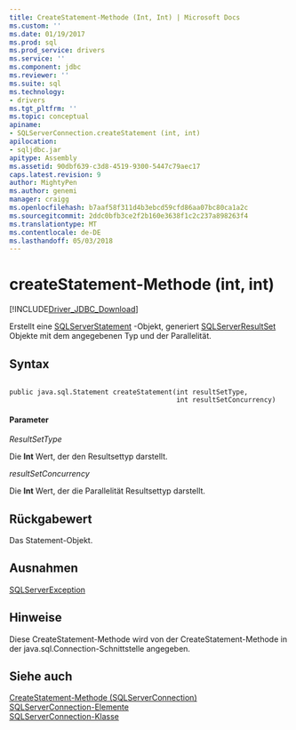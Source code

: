 ```yaml
---
title: CreateStatement-Methode (Int, Int) | Microsoft Docs
ms.custom: ''
ms.date: 01/19/2017
ms.prod: sql
ms.prod_service: drivers
ms.service: ''
ms.component: jdbc
ms.reviewer: ''
ms.suite: sql
ms.technology:
- drivers
ms.tgt_pltfrm: ''
ms.topic: conceptual
apiname:
- SQLServerConnection.createStatement (int, int)
apilocation:
- sqljdbc.jar
apitype: Assembly
ms.assetid: 90dbf639-c3d8-4519-9300-5447c79aec17
caps.latest.revision: 9
author: MightyPen
ms.author: genemi
manager: craigg
ms.openlocfilehash: b7aaf58f311d4b3ebcd59cfd86aa07bc80ca1a2c
ms.sourcegitcommit: 2ddc0bfb3ce2f2b160e3638f1c2c237a898263f4
ms.translationtype: MT
ms.contentlocale: de-DE
ms.lasthandoff: 05/03/2018
---
```

# <a name="createstatement-method-int-int"></a>createStatement-Methode (int, int)
[!INCLUDE[Driver_JDBC_Download](../../../includes/driver_jdbc_download.md)]

  Erstellt eine [SQLServerStatement](../../../connect/jdbc/reference/sqlserverstatement-class.md) -Objekt, generiert [SQLServerResultSet](../../../connect/jdbc/reference/sqlserverresultset-class.md) Objekte mit dem angegebenen Typ und der Parallelität.  
  
## <a name="syntax"></a>Syntax  
  
```  
  
public java.sql.Statement createStatement(int resultSetType,  
                                          int resultSetConcurrency)  
```  
  
#### <a name="parameters"></a>Parameter  
 *ResultSetType*  
  
 Die **Int** Wert, der den Resultsettyp darstellt.  
  
 *resultSetConcurrency*  
  
 Die **Int** Wert, der die Parallelität Resultsettyp darstellt.  
  
## <a name="return-value"></a>Rückgabewert  
 Das Statement-Objekt.  
  
## <a name="exceptions"></a>Ausnahmen  
 [SQLServerException](../../../connect/jdbc/reference/sqlserverexception-class.md)  
  
## <a name="remarks"></a>Hinweise  
 Diese CreateStatement-Methode wird von der CreateStatement-Methode in der java.sql.Connection-Schnittstelle angegeben.  
  
## <a name="see-also"></a>Siehe auch  
 [CreateStatement-Methode &#40;SQLServerConnection&#41;](../../../connect/jdbc/reference/createstatement-method-sqlserverconnection.md)   
 [SQLServerConnection-Elemente](../../../connect/jdbc/reference/sqlserverconnection-members.md)   
 [SQLServerConnection-Klasse](../../../connect/jdbc/reference/sqlserverconnection-class.md)  
  
  
